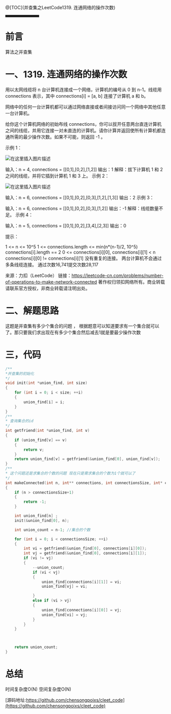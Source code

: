 ﻿    


@[TOC](并查集之LeetCode1319. 连通网络的操作次数)


<hr style=" border:solid; width:100px; height:1px;" color=#000000 size=1">

# 前言

算法之并查集

# 一、1319. 连通网络的操作次数

用以太网线缆将 n 台计算机连接成一个网络，计算机的编号从 0 到 n-1。线缆用 connections 表示，其中 connections[i] = [a, b] 连接了计算机 a 和 b。

网络中的任何一台计算机都可以通过网络直接或者间接访问同一个网络中其他任意一台计算机。

给你这个计算机网络的初始布线 connections，你可以拔开任意两台直连计算机之间的线缆，并用它连接一对未直连的计算机。请你计算并返回使所有计算机都连通所需的最少操作次数。如果不可能，则返回 -1 。 

 

示例 1：

![在这里插入图片描述](https://img-blog.csdnimg.cn/20210123161603806.png?x-oss-process=image/watermark,type_ZmFuZ3poZW5naGVpdGk,shadow_10,text_aHR0cHM6Ly9ibG9nLmNzZG4ubmV0L1BvaXN4,size_16,color_FFFFFF,t_70#pic_center)


输入：n = 4, connections = [[0,1],[0,2],[1,2]]
输出：1
解释：拔下计算机 1 和 2 之间的线缆，并将它插到计算机 1 和 3 上。
示例 2：

![在这里插入图片描述](https://img-blog.csdnimg.cn/2021012316161643.png?x-oss-process=image/watermark,type_ZmFuZ3poZW5naGVpdGk,shadow_10,text_aHR0cHM6Ly9ibG9nLmNzZG4ubmV0L1BvaXN4,size_16,color_FFFFFF,t_70#pic_center)


输入：n = 6, connections = [[0,1],[0,2],[0,3],[1,2],[1,3]]
输出：2
示例 3：

输入：n = 6, connections = [[0,1],[0,2],[0,3],[1,2]]
输出：-1
解释：线缆数量不足。
示例 4：

输入：n = 5, connections = [[0,1],[0,2],[3,4],[2,3]]
输出：0
 

提示：

1 <= n <= 10^5
1 <= connections.length <= min(n*(n-1)/2, 10^5)
connections[i].length == 2
0 <= connections[i][0], connections[i][1] < n
connections[i][0] != connections[i][1]
没有重复的连接。
两台计算机不会通过多条线缆连接。
通过次数16,741提交次数28,117

来源：力扣（LeetCode）
链接：https://leetcode-cn.com/problems/number-of-operations-to-make-network-connected
著作权归领扣网络所有。商业转载请联系官方授权，非商业转载请注明出处。


# 二、解题思路

这题是并查集有多少个集合的问题 ， 根据题意可以知道要求有一个集合就可以了。那只要我们求出现在有多少个集合然后减去1就是要最少操作次数


# 三，代码

```c
/**
*并查集的初始化
*/
void init(int *union_find, int size)
{
    for (int i = 0; i < size; ++i)
    {
        union_find[i] = i;
    }
}
/**
* 查询集合的id
*/
int getfriend(int *union_find, int v)
{
    if (union_find[v] == v)
    {
        return v;
    }
    return union_find[v] = getfriend(&union_find[0], union_find[v]);
}
/**
* 这个问题还是求集合的个数的问题 现在只是需求集合的个数为1个就可以了
*/
int makeConnected(int n, int** connections, int connectionsSize, int* connectionsColSize)
{
    if (n > connectionsSize+1)
    {
        return -1;
    }

    int union_find[n] ;
    init(&union_find[0], n);

    int union_count = n-1; //集合的个数

    for (int i = 0; i < connectionsSize; ++i)
    {
        int vi = getfriend(&union_find[0], connections[i][0]);
        int vj = getfriend(&union_find[0], connections[i][1]);
        if (vi != vj)
        {
            --union_count;
            if (vi < vj)
            {
                union_find[connections[i][1]] = vi;
                union_find[vj] = vi;

            }
            else if (vi > vj)
            {
                union_find[connections[i][0]] = vj;
                union_find[vi] = vj;
            }
        }
    }



    return union_count;
}
```



# 总结
时间复杂度O(N)
空间复杂度O(N)

[源码地址:https://github.com/chensongpoixs/cleet_code](https://github.com/chensongpoixs/cleet_code)
